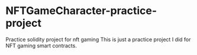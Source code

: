 # NFTGameCharacter-practice-project
Practice solidity project for nft gaming
This is just a practice project I did for NFT gaming smart contracts.
